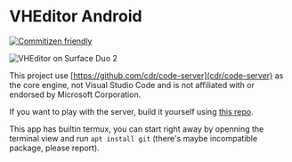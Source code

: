 VHEditor Android
=================

[![Commitizen friendly](https://img.shields.io/badge/commitizen-friendly-brightgreen.svg)](http://commitizen.github.io/cz-cli/)

![VHEditor on Surface Duo 2](https://vhn.vn/images/vheditor.jpg "VHEditor on Surface Duo 2")

This project use [https://github.com/cdr/code-server](cdr/code-server) as the core engine, not Visual Studio Code and is not affiliated with or endorsed by Microsoft Corporation.

If you want to play with the server, build it yourself using [this repo](https://github.com/vhqtvn/vscode-android-server).

This app has builtin termux, you can start right away by openning the terminal view and run `apt install git` (there's maybe incompatible package, please report).
